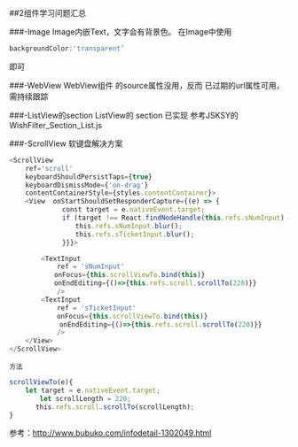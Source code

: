 ##2组件学习问题汇总

###-Image
Image内嵌Text，文字会有背景色。
在Image中使用 
```javascript
backgroundColor:'transparent’
``` 
即可

###-WebView
WebView组件 的source属性没用，反而 已过期的url属性可用，需持续跟踪

###-ListView的section
ListView的 section 已实现 参考JSKSY的 WishFilter_Section_List.js

###-ScrollView 软键盘解决方案
``` javascript
<ScrollView
    ref='scroll'
    keyboardShouldPersistTaps={true}
    keyboardDismissMode={'on-drag'}
    contentContainerStyle={styles.contentContainer}>
    <View  onStartShouldSetResponderCapture={(e) => {
　　　　　　　　const target = e.nativeEvent.target;
　　　　　　　　if (target !== React.findNodeHandle(this.refs.sNumInput) && target !== 				React.findNodeHandle(this.refs.sTicketInput)) {
　　　　　　　　　　this.refs.sNumInput.blur();
　　　　　　　　　　this.refs.sTicketInput.blur();
　　　　　　　　}}}>

        <TextInput
            ref = 'sNumInput'
　　　　　   onFocus={this.scrollViewTo.bind(this)}
　　　　　   onEndEditing={()=>{this.refs.scroll.scrollTo(220)}}
            />
        <TextInput
            ref = 'sTicketInput'
　　　　 　　 onFocus={this.scrollViewTo.bind(this)}
　　　　　　　 onEndEditing={()=>{this.refs.scroll.scrollTo(220)}}
            />
    </View>
</ScrollView>
```
    方法
``` javascript
scrollViewTo(e){
    let target = e.nativeEvent.target;
　　　　 let scrollLength = 220;
　　　　this.refs.scroll.scrollTo(scrollLength);
}
```
参考：http://www.bubuko.com/infodetail-1302049.html